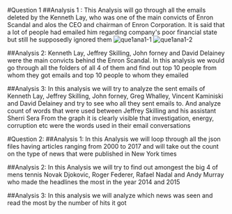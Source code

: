 
#Question 1
##Analysis 1 : 
This Analysis will go through all the emails deleted by the Kenneth Lay, who was one of the main convicts of Enron Scandal and alos the CEO and chairman of Enron Corporation. It is said that a lot of people had emailed him regarding company's poor financial state but still he supposedly ignored them
![que1ana1-1](https://cloud.githubusercontent.com/assets/25044649/23640821/f5301b8e-02bd-11e7-9cca-7911572a469a.png)
![que1ana1-2](https://cloud.githubusercontent.com/assets/25044649/23640904/5d247ece-02be-11e7-9b80-e6f43c9d4339.png)

##Analysis 2:
Kenneth Lay, Jeffrey Skilling, John forney and David Delainey were the main convicts behind the Enron Scandal. In this analysis we would go through all the folders of all 4 of them and find out top 10 people from whom they got emails and top 10 people to whom they emailed


##Analysis 3:
In this analysis we will try to analyze the sent emails of Kenneth Lay, Jeffrey Skilling, John forney, Greg Whalley, Vincent Kaminiski and David Delainey and try to see who all they sent emails to. And analyze count of words that were used between Jeffrey Skilling and his assistant Sherri Sera From the graph it is clearly visible that investigation, energy, corruption etc were the words used in their email conversations


#Question 2:
##Analysis 1:
In this Analysis we will loop through all the json files having articles ranging from 2000 to 2017 and will take out the count on the type of news that were published in New York times

##Analysis 2:
In this Analysis we will try to find out amongest the big 4 of mens tennis Novak Djokovic, Roger Federer, Rafael Nadal and Andy Murray who made the headlines the most in the year 2014 and 2015

##Analysis 3:
In this analysis we will analyze which news was seen and read the most by the number of hits it got
